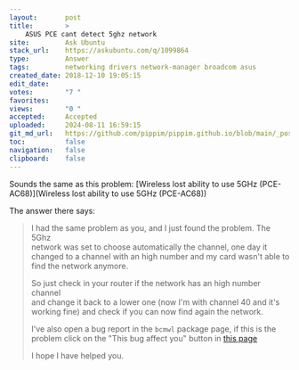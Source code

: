 ```yaml
---
layout:       post
title:        >
    ASUS PCE cant detect 5ghz network
site:         Ask Ubuntu
stack_url:    https://askubuntu.com/q/1099864
type:         Answer
tags:         networking drivers network-manager broadcom asus
created_date: 2018-12-10 19:05:15
edit_date:    
votes:        "7 "
favorites:    
views:        "0 "
accepted:     Accepted
uploaded:     2024-08-11 16:59:15
git_md_url:   https://github.com/pippim/pippim.github.io/blob/main/_posts/2018/2018-12-10-ASUS-PCE-cant-detect-5ghz-network.md
toc:          false
navigation:   false
clipboard:    false
---
```


Sounds the same as this problem: [Wireless lost ability to use 5GHz (PCE-AC68)](Wireless lost ability to use 5GHz (PCE-AC68))

The answer there says:

> I had the same problem as you, and I just found the problem. The 5Ghz  
> network was set to choose automatically the channel, one day it  
> changed to a channel with an high number and my card wasn't able to  
> find the network anymore.  
>   
> So just check in your router if the network has an high number channel  
> and change it back to a lower one (now I'm with channel 40 and it's  
> working fine) and check if you can now find again the network.  
>   
> I've also open a bug report in the `bcmwl` package page, if this is the  
> problem click on the "This bug affect you" button in [this page][1]  
>   
> I hope I have helped you.  

  [1]: https://bugs.launchpad.net/ubuntu/+source/bcmwl/+bug/1574196

